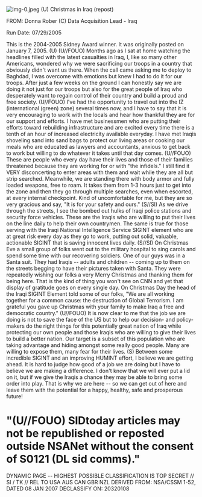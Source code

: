 ![img-0.jpeg](img-0.jpeg)
(U) Christmas in Iraq (repost)

FROM: Donna Rober
(C) Data Acquisition Lead - Iraq

Run Date: 07/29/2005

This is the 2004-2005 Sidney Award winner. It was originally posted on January 7, 2005. (U)
(U//FOUO) Months ago as I sat at home watching the headlines filled with the latest casualties in Iraq, I, like so many other Americans, wondered why we were sacrificing our troops in a country that obviously didn't want us there. When the call came asking me to deploy to Baghdad, I was overcome with emotions but knew I had to do it for our troops. After just a few weeks on the ground I can honestly say we are doing it not just for our troops but also for the great people of Iraq who desperately want to regain control of their country and build a proud and free society.
(U//FOUO) I've had the opportunity to travel out into the IZ (international (green) zone) several times now, and I have to say that it is very encouraging to work with the locals and hear how thankful they are for our support and efforts. I have met businessmen who are putting their efforts toward rebuilding infrastructure and are excited every time there is a tenth of an hour of increased electricity available everyday. I have met Iraqis shoveling sand into sand bags to protect our living areas or cooking our meals who are educated as lawyers and accountants, anxious to get back to work but willing to do whatever it takes until that day comes.
(U//FOUO) These are people who every day have their lives and those of their families threatened because they are working for or with "the infidels." I still find it VERY disconcerting to enter areas with them and wait while they are all but strip searched. Meanwhile, we are standing there with body armor and fully loaded weapons, free to roam. It takes them from 1-3 hours just to get into the zone and then they go through multiple searches, even when escorted, at every internal checkpoint. Kind of uncomfortable for me, but they are so very gracious and say, "It is for your safety and ours."
(S//SI) As we drive through the streets, I see the bombed out hulks of Iraqi police stations and security force vehicles. These are the Iraqis who are willing to put their lives on the line daily to help their own countrymen. The same is true for those serving with the Iraqi National Intelligence Service SIGINT element who are at great risk every day as they go to work, putting out solid, valuable, actionable SIGINT that is saving innocent lives daily.
(S//SI) On Christmas Eve a small group of folks went out to the military hospital to sing carols and spend some time with our recovering soldiers. One of our guys was in a Santa suit. They had Iraqis -- adults and children -- coming up to them on the streets begging to have their pictures taken with Santa. They were repeatedly wishing our folks a very Merry Christmas and thanking them for being here. That is the kind of thing you won't see on CNN and yet that display of gratitude goes on every single day. On Christmas Day the head of the Iraqi SIGINT Element told some of our folks, "We are all working together for a common cause: the destruction of Global Terrorism. I am grateful you gave up Christmas with your family to make Iraq a free and democratic country."
(U//FOUO) It is now clear to me that the job we are doing is not to save the face of the US but to help our decision- and policy-makers do the right things for this potentially great nation of Iraq while protecting our own people and those Iraqis who are willing to give their lives to build a better nation. Our target is a subset of this population who are taking advantage and hiding amongst some really good people. Many are willing to expose them, many fear for their lives.
(S) Between some incredible SIGINT and an improving HUMINT effort, I believe we are getting ahead. It is hard to judge how good of a job we are doing but I have to believe we are making a
difference. I don't know that we will ever put a lid on it, but if we give the Iraqis a chance they may be able to bring some order into play. That is why we are here -- so we can get out of here and leave them with the potential for a happy, healthy, safe and prosperous future!

# "(U//FOUO) SIDtoday articles may not be republished or reposted outside NSANet without the consent of S0121 (DL sid comms)." 

DYNAMIC PAGE -- HIGHEST POSSIBLE CLASSIFICATION IS TOP SECRET // SI / TK // REL TO USA AUS CAN GBR NZL DERIVED FROM: NSA/CSSM 1-52, DATED 08 JAN 2007 DECLASSIFY ON: 20320108
